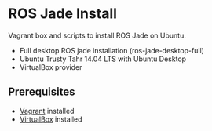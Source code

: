 # ROS Jade Install

Vagrant box and scripts to install ROS Jade on Ubuntu.

* Full desktop ROS jade installation (ros-jade-desktop-full)
* Ubuntu Trusty Tahr 14.04 LTS with Ubuntu Desktop
* VirtualBox provider

## Prerequisites

* [Vagrant](https://www.vagrantup.com/docs/installation/) installed
* [VirtualBox](https://www.virtualbox.org/manual/ch02.html) installed
